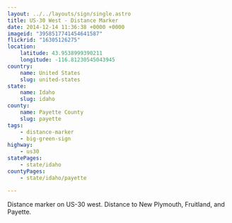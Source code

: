 ```yaml
---
layout: ../../layouts/sign/single.astro
title: US-30 West - Distance Marker
date: 2014-12-14 11:36:38 +0000 +0000
imageid: "3958517741454641587"
flickrid: "16305126275"
location:
    latitude: 43.9538999390211
    longitude: -116.81230545043945
country:
    name: United States
    slug: united-states
state:
    name: Idaho
    slug: idaho
county:
    name: Payette County
    slug: payette
tags:
    - distance-marker
    - big-green-sign
highway:
    - us30
statePages:
    - state/idaho
countyPages:
    - state/idaho/payette

---
```

Distance marker on US-30 west.  Distance to New Plymouth, Fruitland, and Payette.